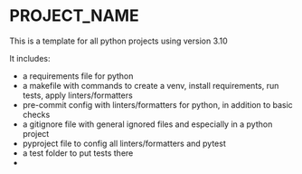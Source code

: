 # __PROJECT_NAME__

This is a template for all python projects using version 3.10

It includes:
- a requirements file for python
- a makefile with commands to create a venv, install requirements, run tests, apply linters/formatters
- pre-commit config with linters/formatters for python, in addition to basic checks
- a gitignore file with general ignored files and especially in a python project
- pyproject file to config all linters/formatters and pytest
- a test folder to put tests there
- 
